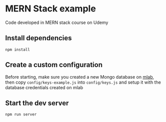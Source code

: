# MERN Stack example

Code developed in MERN stack course on Udemy

## Install dependencies

    npm install

## Create a custom configuration

Before starting, make sure you created a new Mongo database on [mlab](https://mlab.com/), then copy `config/keys-example.js` into `config/keys.js` and setup it with the database credentials created on mlab

## Start the dev server

    npm run server


